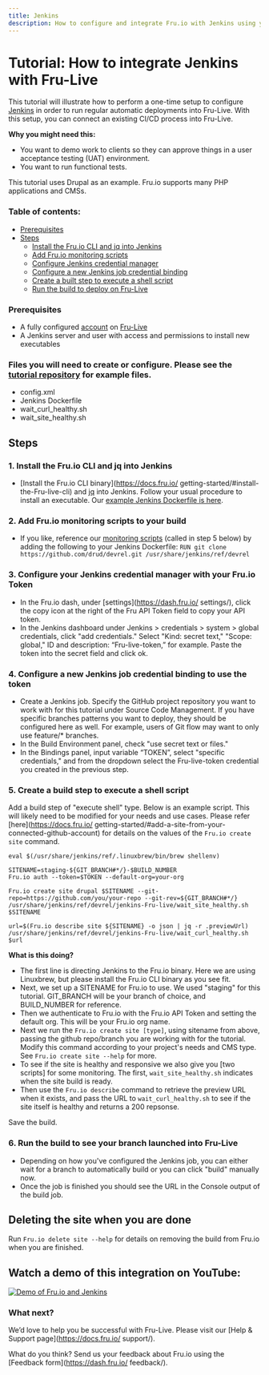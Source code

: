 ```yaml
---
title: Jenkins
description: How to configure and integrate Fru.io with Jenkins using your API token
---
```

# Tutorial: How to integrate Jenkins with Fru-Live

This tutorial will illustrate how to perform a one-time setup to configure [Jenkins](https://jenkins.io/) in order to run regular automatic deployments into Fru-Live. With this setup, you can connect an existing CI/CD process into Fru-Live.

**Why you might need this:**

- You want to demo work to clients so they can approve things in a user acceptance testing (UAT) environment.
- You want to run functional tests.

This tutorial uses Drupal as an example. Fru.io supports many PHP applications and CMSs.

### Table of contents:
- [Prerequisites](#prerequisites)
- [Steps](#steps)
  - [Install the Fru.io CLI and jq into Jenkins](#1-install-the-Fru-live-cli-and-jq-into-jenkins)
  - [Add Fru.io monitoring scripts](#2-add-Fru-live-monitoring-scripts-to-your-build)
  - [Configure Jenkins credential manager](#3-configure-your-jenkins-credential-manager-with-your-Fru-live-token)
  - [Configure a new Jenkins job credential binding](#4-configure-a-new-jenkins-job-credential-binding-to-use-the-token)
  - [Create a built step to execute a shell script](#5-create-a-build-step-to-execute-a-shell-script)
  - [Run the build to deploy on Fru-Live](#6-run-the-build-to-see-your-branch-launched-into-Fru-live)

### Prerequisites
- A fully configured [account](account-types.md) on [Fru-Live](https://dash.fru.io/ )
- A Jenkins server and user with access and permissions to install new executables

### Files you will need to create or configure. Please see the [tutorial repository](https://github.com/drud/devrel/tree/master/jenkins-Fru-live) for example files.
- config.xml
- Jenkins Dockerfile
- wait_curl_healthy.sh
- wait_site_healthy.sh

## Steps
### 1. Install the Fru.io CLI and jq into Jenkins
- [Install the Fru.io CLI binary](https://docs.fru.io/ getting-started/#install-the-Fru-live-cli) and [jq](https://stedolan.github.io/jq/) into Jenkins. Follow your usual procedure to install an executable. Our [example Jenkins Dockerfile is here](https://github.com/drud/devrel/blob/master/jenkins-Fru-live/Dockerfile).

### 2. Add Fru.io monitoring scripts to your build
- If you like, reference our [monitoring scripts](https://github.com/drud/devrel/tree/master/jenkins-Fru-live) (called in step 5 below) by adding the following to your Jenkins Dockerfile:
`RUN git clone https://github.com/drud/devrel.git /usr/share/jenkins/ref/devrel`

### 3. Configure your Jenkins credential manager with your Fru.io Token
- In the Fru.io dash, under [settings](https://dash.fru.io/ settings/), click the copy icon at the right of the Fru API Token field to copy your API token.
- In the Jenkins dashboard under Jenkins > credentials > system > global credentials, click "add credentials." Select "Kind: secret text," "Scope: global," ID and description: “Fru-live-token,” for example. Paste the token into the secret field and click ok.

### 4. Configure a new Jenkins job credential binding to use the token
- Create a Jenkins job. Specify the GitHub project repository you want to work with for this tutorial under Source Code Management. If you have specific branches patterns you want to deploy, they should be configured here as well. For example, users of Git flow may want to only use feature/* branches.
- In the Build Environment panel, check "use secret text or files."
- In the Bindings panel, input variable “TOKEN”, select "specific credentials," and from the dropdown select the Fru-live-token credential you created in the previous step.

### 5. Create a build step to execute a shell script
Add a build step of "execute shell" type. Below is an example script. This will likely need to be modified for your needs and use cases. Please refer [here](https://docs.fru.io/ getting-started/#add-a-site-from-your-connected-github-account) for details on the values of the `Fru.io create site` command.

```
eval $(/usr/share/jenkins/ref/.linuxbrew/bin/brew shellenv)

SITENAME=staging-${GIT_BRANCH#*/}-$BUILD_NUMBER
Fru.io auth --token=$TOKEN --default-org=your-org

Fru.io create site drupal $SITENAME --git-repo=https://github.com/you/your-repo --git-rev=${GIT_BRANCH#*/}
/usr/share/jenkins/ref/devrel/jenkins-Fru-live/wait_site_healthy.sh $SITENAME

url=$(Fru.io describe site ${SITENAME} -o json | jq -r .previewUrl)
/usr/share/jenkins/ref/devrel/jenkins-Fru-live/wait_curl_healthy.sh $url
```

**What is this doing?**

- The first line is directing Jenkins to the Fru.io binary. Here we are using Linuxbrew, but please install the Fru.io CLI binary as you see fit.
- Next, we set up a SITENAME for Fru.io to use. We used "staging" for this tutorial. GIT_BRANCH will be your branch of choice, and BUILD_NUMBER for reference.
- Then we authenticate to Fru.io with the Fru.io API Token and setting the default org. This will be your Fru.io org name.
- Next we run the `Fru.io create site [type]`, using sitename from above, passing the github repo/branch you are working with for the tutorial. Modify this command according to your project's needs and CMS type. See `Fru.io create site --help` for more.
- To see if the site is healthy and responsive we also give you [two scripts] for some monitoring. The first, `wait_site_healthy.sh` indicates when the site build is ready.
- Then use the `Fru.io describe` command to retrieve the preview URL when it exists, and pass the URL to `wait_curl_healthy.sh` to see if the site itself is healthy and returns a 200 repsonse.

Save the build.

### 6. Run the build to see your branch launched into Fru-Live
- Depending on how you've configured the Jenkins job, you can either wait for a branch to automatically build or you can click "build" manually now.
- Once the job is finished you should see the URL in the Console output of the build job.

## Deleting the site when you are done
Run `Fru.io delete site --help` for details on removing the build from Fru.io when you are finished.

## Watch a demo of this integration on YouTube:
[![Demo of Fru.io and Jenkins](http://img.youtube.com/vi/PO01MX2ZE8k/0.jpg)](http://www.youtube.com/watch?v=PO01MX2ZE8k "Demo of Fru.io and Jenkins")

### What next?
We’d love to help you be successful with Fru-Live. Please visit our [Help & Support page](https://docs.fru.io/ support/).

What do you think? Send us your feedback about Fru.io using the [Feedback form](https://dash.fru.io/ feedback/).
